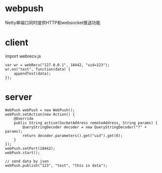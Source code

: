 # webpush
Netty单端口同时提供HTTP和websocket推送功能

# client
import webrecv.js

	var wr = webRecv("127.0.0.1", 18442, "uid=123");
	wr.on("test", function(data) {
		appendText(data);
	});
	
# server
	WebPush webPush = new WebPush();
	webPush.setAction(new Action() {
		@Override
		public String active(SocketAddress remoteAddress, String params) {
			QueryStringDecoder decoder = new QueryStringDecoder("?" + params);
			return decoder.parameters().get("uid").get(0);
		}
	});
	webPush.setPort(18442);
	webPush.start();
	
	// send data by json
	webPush.publish("123", "test", "this is data");